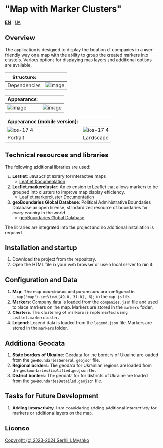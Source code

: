 # "Map with Marker Clusters"

**[EN](https://github.com/sergeiown/Map_with_Marker_Clusters/blob/main/README.md)**  |  [UA](https://github.com/sergeiown/Map_with_Marker_Clusters/blob/main/README-UA.md)

## Overview

The application is designed to display the location of companies in a user-friendly way on a map with the ability to group the created markers into clusters. Various options for displaying map layers and additional options are available.

| Structure:  ||
| --- | --- |
| Dependencies | ![image](https://github.com/sergeiown/Map_with_Marker_Clusters/assets/112722061/181e348c-6f12-4d21-9ada-1396227960be) |

| Appearance:  ||
| --- | --- | 
| ![image](https://github.com/sergeiown/Map_with_Marker_Clusters/assets/112722061/abc83fb7-60c7-4206-82ed-f07e37d22328) | ![image](https://github.com/sergeiown/Map_with_Marker_Clusters/assets/112722061/a58dd4a9-6bb3-49f1-b53a-e0cbb946f198) |

| Appearance (mobile version):  ||
| --- | --- |
| ![ios-17 4](https://github.com/sergeiown/Map_with_Marker_Clusters/assets/112722061/bd2f8c1c-f035-49f7-84bd-5ccbe3222332) | ![ios-17 4](https://github.com/sergeiown/Map_with_Marker_Clusters/assets/112722061/d2ad3692-e56d-413a-bbec-4a441bee8170) |
| Portrait | Landscape |

## Technical resources and libraries

The following additional libraries are used:
1. **Leaflet**: JavaScript library for interactive maps
   - [Leaflet Documentation](https://leafletjs.com/)
2. **Leaflet.markercluster**: An extension to Leaflet that allows markers to be grouped into clusters to improve map display efficiency.
   - [Leaflet.markercluster Documentation](https://github.com/Leaflet/Leaflet.markercluster)
3. **geoBoundaries Global Database**: Political Administrative Boundaries Database an open license, standardized resource of boundaries for every country in the world.
   - [geoBoundaries Global Database](https://www.geoboundaries.org)

The libraries are integrated into the project and no additional installation is required.

## Installation and startup

1. Download the project from the repository.
2. Open the HTML file in your web browser or use a local server to run it.

## Configuration and Data

1. **Map**: The map coordinates and parameters are configured in `L.map('map').setView([49.0, 31.0], 6);` in the `map.js` file.
2. **Markers**: Company data is loaded from the `companies.json` file and used to place markers on the map. Markers are stored in the `markers` folder.
3. **Clusters**: The clustering of markers is implemented using `Leaflet.markercluster`.
4. **Legend**: Legend data is loaded from the `legend.json` file. Markers are stored in the `markers` folder.

## Additional Geodata

1. **State borders of Ukraine**: Geodata for the borders of Ukraine are loaded from the `geoBoundariesGeneral.geojson` file.
2. **Regional borders**: The geodata for Ukrainian regions are loaded from the `geoBoundariesSimplified.geojson` file.
3. **District borders**: The geodata for for districts of Ukraine are loaded from the `geoBoundariesDetailed.geojson` file.

## Tasks for Future Development

1. **Adding Interactivity**: I am considering adding additional interactivity for markers or additional layers on the map.

## License

[Copyright (c) 2023-2024 Serhii I. Myshko](https://github.com/sergeiown/Map_with_Marker_Clusters/blob/main/LICENSE)
